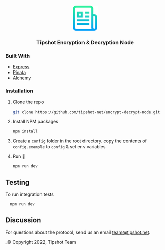 <!-- PROJECT LOGO -->
<br />
<div align="center">
  <a href="https://github.com/tipshot-net/encrypt-decrypt-node">
    <img src="logo.png" alt="Logo" width="80" height="80">
  </a>

  <h3 align="center">Tipshot Encryption & Decryption Node</h3>

</div>

### Built With

- [Express](https://expressjs.com/)
- [Pinata](https://www.pinata.cloud/)
- [Alchemy](https://www.alchemy.com/)

### Installation

1. Clone the repo
   ```sh
   git clone https://github.com/tipshot-net/encrypt-decrypt-node.git
   ```
2. Install NPM packages
   ```sh
   npm install
   ```
3. Create a `config` folder in the root directory.
   copy the contents of `config.example` to `config` & set env variables

4. Run :rocket:

   ```sh
   npm run dev
   ```

## Testing

To run integration tests

```sh
  npm run dev
```

## Discussion

For questions about the protocol, send us an email [team@tipshot.net](team@tipshot.net).

\_© Copyright 2022, Tipshot Team
